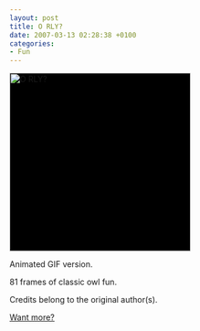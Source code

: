 ```yaml
---
layout: post
title: O RLY?
date: 2007-03-13 02:28:38 +0100
categories:
- Fun
---
```

<img src="https://content.rusiczki.net/blogpics/o-rly.gif" width="317" height="312" alt="O RLY?" title="O RLY?" class="image" style="background: black;" />

Animated GIF version.

81 frames of classic owl fun.

Credits belong to the original author(s).

<a href="http://www.orlyowl.com/">Want more?</a>
